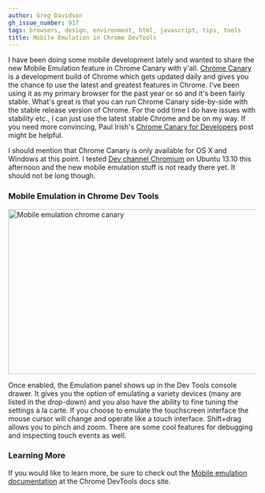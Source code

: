 ```yaml
---
author: Greg Davidson
gh_issue_number: 917
tags: browsers, design, environment, html, javascript, tips, tools
title: Mobile Emulation in Chrome DevTools
---
```




I have been doing some mobile development lately and wanted to share the new Mobile Emulation feature in Chrome Canary with y'all. [Chrome Canary](https://www.google.ca/intl/en/chrome/browser/canary.html) is a development build of Chrome which gets updated daily and gives you the chance to use the latest and greatest features in Chrome. I've been using it as my primary browser for the past year or so and it's been fairly stable. What's great is that you can run Chrome Canary side-by-side with the stable release version of Chrome. For the odd time I do have issues with stability etc., I can just use the latest stable Chrome and be on my way. If you need more convincing, Paul Irish's [Chrome Canary for Developers](http://www.paulirish.com/2012/chrome-canary-for-developers/) post might be helpful.

I should mention that Chrome Canary is only available for OS X and Windows at this point. I tested [Dev channel Chromium](http://www.chromium.org/getting-involved/dev-channel#TOC-Linux) on Ubuntu 13.10 this afternoon and the new mobile emulation stuff is not ready there yet. It should not be long though.

 

### Mobile Emulation in Chrome Dev Tools

<img alt="Mobile emulation chrome canary" border="0" height="334" src="/blog/2014/01/24/mobile-emulation-in-chrome-devtools/image-0.png" title="mobile-emulation-chrome-canary.png" width="559"/> 

Once enabled, the Emulation panel shows up in the Dev Tools console drawer. It gives you the option of emulating a variety devices (many are listed in the drop-down) and you also have the ability to fine tuning the settings à la carte. If you choose to emulate the touchscreen interface the mouse cursor will change and operate like a touch interface. Shift+drag allows you to pinch and zoom. There are some cool features for debugging and inspecting touch events as well.

### Learning More

If you would like to learn more, be sure to check out the [Mobile emulation documentation](https://developers.google.com/chrome-developer-tools/docs/mobile-emulation) at the Chrome DevTools docs site.


